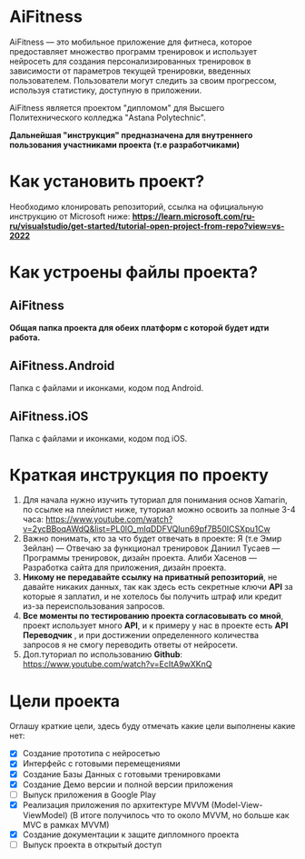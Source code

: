 # AiFitness

AiFitness — это мобильное приложение для фитнеса, которое предоставляет  множество программ тренировок и использует нейросеть для создания персонализированных тренировок в зависимости от параметров текущей тренировки, введенных пользователем. Пользователи могут следить за своим прогрессом, используя статистику, доступную в приложении.

AiFitness является проектом "дипломом" для Высшего Политехнического колледжа "Astana Polytechnic".


**Дальнейшая "инструкция" предназначена для внутреннего пользования участниками проекта (т.е разработчиками)**

# Как установить проект?

Необходимо клонировать репозиторий, ссылка на официальную инструкцию от Microsoft ниже:
**https://learn.microsoft.com/ru-ru/visualstudio/get-started/tutorial-open-project-from-repo?view=vs-2022**

# Как устроены файлы проекта?
## AiFitness
**Общая папка проекта для обеих платформ с которой будет идти работа.**
## AiFitness.Android
Папка с файлами и иконками, кодом под Android.
## AiFitness.iOS
Папка с файлами и иконками, кодом под iOS.

# Краткая инструкция по проекту

 1. Для начала нужно изучить туториал для понимания основ Xamarin, по ссылке на плейлист ниже, туториал можно освоить за полные 3-4 часа:
https://www.youtube.com/watch?v=2ycBBoqAWdQ&list=PL0lO_mIqDDFVQIun69pf7B50ICSXpu1Cw
2. Важно понимать, кто за что будет отвечать в проекте:
Я (т.е Эмир Зейлан) — Отвечаю за функционал тренировок
Даниил Тусаев — Программы тренировок, дизайн проекта.
Алиби Хасенов — Разработка сайта для приложения, дизайн проекта.
3. **Никому не передавайте ссылку на приватный репозиторий**, не давайте никаких данных, так как здесь есть секретные ключи **API** за которые я заплатил, и не хотелось бы получить штраф или кредит из-за переиспользования запросов.
4. **Все моменты по тестированию проекта согласовывать со мной**, проект использует много **API**, и к примеру у нас в проекте есть **API Переводчик** , и при достижении определенного количества запросов я не смогу переводить ответы от нейросети.
5. Доп.туториал по использованию **Github**:
https://www.youtube.com/watch?v=EcItA9wXKnQ

# Цели проекта

Оглашу краткие цели, здесь буду отмечать какие цели выполнены какие нет:

 - [x] Создание прототипа с нейросетью
 - [x] Интерфейс с готовыми перемещениями
 - [x] Создание Базы Данных с готовыми тренировками
 - [x] Создание Демо версии и полной версии приложения
 - [ ] Выпуск приложения в Google Play
 - [x] Реализация приложения по архитектуре MVVM (Model-View-ViewModel) (В итоге получилось что то около MVVM, но больше как MVC в рамках MVVM)
 - [x] Создание документации к защите дипломного проекта
 - [ ] Выпуск проекта в открытый доступ
